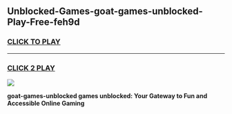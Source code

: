 
## Unblocked-Games-goat-games-unblocked-Play-Free-feh9d
<h3>
<a href="https://premium76.site?title=goat-games-unblocked&ref=18A1">CLICK TO PLAY</a></h3>
<hr>

<h3>
<a href="https://premium76.site?title=goat-games-unblocked&ref=18A1">CLICK 2 PLAY</a>
  
</h3>

<a href="https://premium76.site?title=goat-games-unblocked&ref=18A1"><img src="https://clearcache.store/games.png"></a>


**goat-games-unblocked games unblocked: Your Gateway to Fun and Accessible Online Gaming**
